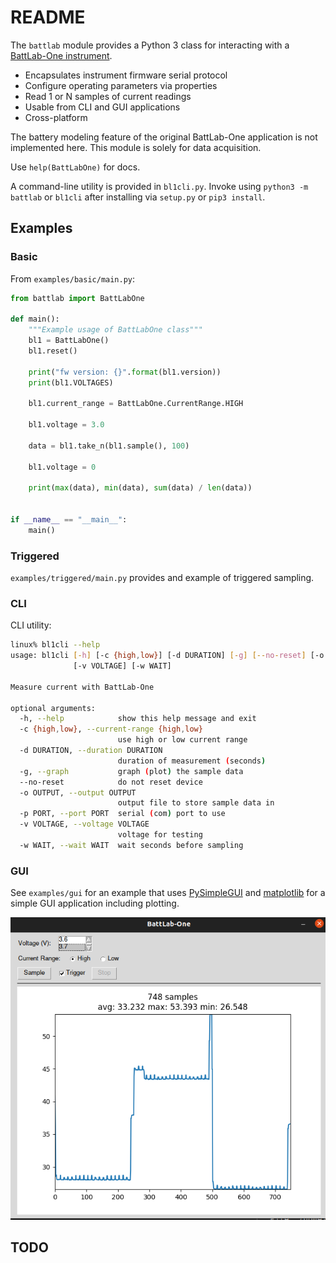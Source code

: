 # README

The `battlab` module provides a Python 3 class for interacting with a [BattLab-One instrument](https://bluebird-labs.com/).

* Encapsulates instrument firmware serial protocol
* Configure operating parameters via properties
* Read 1 or N samples of current readings
* Usable from CLI and GUI applications
* Cross-platform

The battery modeling feature of the original BattLab-One application is not implemented here. This module is solely for data acquisition.

Use `help(BattLabOne)` for docs.

A command-line utility is provided in `bl1cli.py`. Invoke using `python3 -m battlab` or `bl1cli` after installing via `setup.py` or `pip3 install`.

## Examples

### Basic

From `examples/basic/main.py`:

``` python
from battlab import BattLabOne

def main():
    """Example usage of BattLabOne class"""
    bl1 = BattLabOne()
    bl1.reset()

    print("fw version: {}".format(bl1.version))
    print(bl1.VOLTAGES)

    bl1.current_range = BattLabOne.CurrentRange.HIGH

    bl1.voltage = 3.0

    data = bl1.take_n(bl1.sample(), 100)

    bl1.voltage = 0

    print(max(data), min(data), sum(data) / len(data))


if __name__ == "__main__":
    main()

```

### Triggered

`examples/triggered/main.py` provides and example of triggered sampling.


### CLI

CLI utility:

``` bash
linux% bl1cli --help
usage: bl1cli [-h] [-c {high,low}] [-d DURATION] [-g] [--no-reset] [-o OUTPUT] [-p PORT]
              [-v VOLTAGE] [-w WAIT]

Measure current with BattLab-One

optional arguments:
  -h, --help            show this help message and exit
  -c {high,low}, --current-range {high,low}
                        use high or low current range
  -d DURATION, --duration DURATION
                        duration of measurement (seconds)
  -g, --graph           graph (plot) the sample data
  --no-reset            do not reset device
  -o OUTPUT, --output OUTPUT
                        output file to store sample data in
  -p PORT, --port PORT  serial (com) port to use
  -v VOLTAGE, --voltage VOLTAGE
                        voltage for testing
  -w WAIT, --wait WAIT  wait seconds before sampling
```

### GUI

See `examples/gui` for an example that uses [PySimpleGUI](https://pysimplegui.readthedocs.io/en/latest) and [matplotlib](https://matplotlib.org) for a simple GUI application including plotting.

![BattLab-One GUI Example](bl1gui.png)

## TODO
